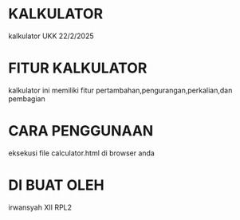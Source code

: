 # KALKULATOR
kalkulator UKK 22/2/2025 
# FITUR KALKULATOR
kalkulator ini memiliki fitur pertambahan,pengurangan,perkalian,dan pembagian
# CARA PENGGUNAAN
eksekusi file calculator.html di browser anda
# DI BUAT OLEH
irwansyah XII RPL2 
